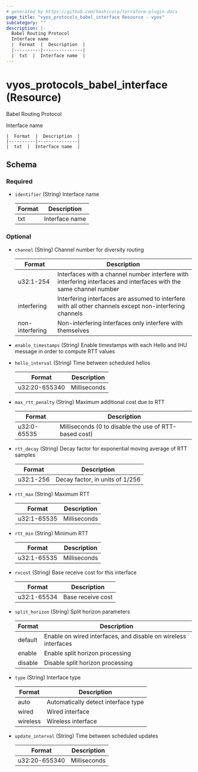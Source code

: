 ```yaml
---
# generated by https://github.com/hashicorp/terraform-plugin-docs
page_title: "vyos_protocols_babel_interface Resource - vyos"
subcategory: ""
description: |-
  Babel Routing Protocol
  Interface name
  |  Format  |  Description  |
  |----------|---------------|
  |  txt  |  Interface name  |
---
```


# vyos_protocols_babel_interface (Resource)

Babel Routing Protocol

Interface name

    |  Format  |  Description  |
    |----------|---------------|
    |  txt  |  Interface name  |



<!-- schema generated by tfplugindocs -->
## Schema

### Required

- `identifier` (String) Interface name

    |  Format  |  Description  |
    |----------|---------------|
    |  txt  |  Interface name  |

### Optional

- `channel` (String) Channel number for diversity routing

    |  Format  |  Description  |
    |----------|---------------|
    |  u32:1-254  |  Interfaces with a channel number interfere with interfering interfaces and interfaces with the same channel number  |
    |  interfering  |  Interfering interfaces are assumed to interfere with all other channels except non-interfering channels  |
    |  non-interfering  |  Non-interfering interfaces only interfere with themselves  |
- `enable_timestamps` (String) Enable timestamps with each Hello and IHU message in order to compute RTT values
- `hello_interval` (String) Time between scheduled hellos

    |  Format  |  Description  |
    |----------|---------------|
    |  u32:20-655340  |  Milliseconds  |
- `max_rtt_penalty` (String) Maximum additional cost due to RTT

    |  Format  |  Description  |
    |----------|---------------|
    |  u32:0-65535  |  Milliseconds (0 to disable the use of RTT-based cost)  |
- `rtt_decay` (String) Decay factor for exponential moving average of RTT samples

    |  Format  |  Description  |
    |----------|---------------|
    |  u32:1-256  |  Decay factor, in units of 1/256  |
- `rtt_max` (String) Maximum RTT

    |  Format  |  Description  |
    |----------|---------------|
    |  u32:1-65535  |  Milliseconds  |
- `rtt_min` (String) Minimum RTT

    |  Format  |  Description  |
    |----------|---------------|
    |  u32:1-65535  |  Milliseconds  |
- `rxcost` (String) Base receive cost for this interface

    |  Format  |  Description  |
    |----------|---------------|
    |  u32:1-65534  |  Base receive cost  |
- `split_horizon` (String) Split horizon parameters

    |  Format  |  Description  |
    |----------|---------------|
    |  default  |  Enable on wired interfaces, and disable on wireless interfaces  |
    |  enable  |  Enable split horizon processing  |
    |  disable  |  Disable split horizon processing  |
- `type` (String) Interface type

    |  Format  |  Description  |
    |----------|---------------|
    |  auto  |  Automatically detect interface type  |
    |  wired  |  Wired interface  |
    |  wireless  |  Wireless interface  |
- `update_interval` (String) Time between scheduled updates

    |  Format  |  Description  |
    |----------|---------------|
    |  u32:20-655340  |  Milliseconds  |
